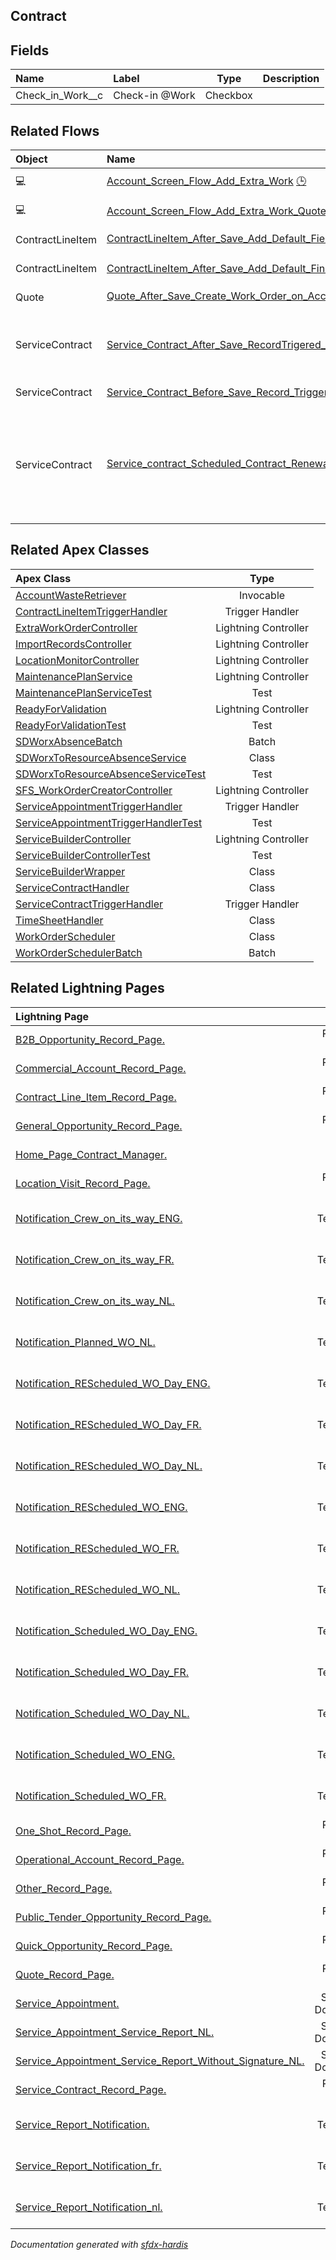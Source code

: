## Contract

<!-- Object description -->

## Fields

| Name      | Label | Type | Description |
| :-------- | :---- | :--: | :---------- | 
| Check_in_Work__c | Check-in @Work | Checkbox | <!-- --> |


## Related Flows

| Object | Name      | Type | Description |
| :----  | :-------- | :--: | :---------- | 
| 💻 | [Account_Screen_Flow_Add_Extra_Work](../flows/Account_Screen_Flow_Add_Extra_Work.md) [🕒](../flows/Account_Screen_Flow_Add_Extra_Work-history.md) |  Screen Flow | <!-- --> |
| 💻 | [Account_Screen_Flow_Add_Extra_Work_Quote](../flows/Account_Screen_Flow_Add_Extra_Work_Quote.md) |  Screen Flow | <!-- --> |
| ContractLineItem | [ContractLineItem_After_Save_Add_Default_Field_Values](../flows/ContractLineItem_After_Save_Add_Default_Field_Values.md) [🕒](../flows/ContractLineItem_After_Save_Add_Default_Field_Values-history.md) |  Record After Save | <!-- --> |
| ContractLineItem | [ContractLineItem_After_Save_Add_Default_Financial_Accounts](../flows/ContractLineItem_After_Save_Add_Default_Financial_Accounts.md) |  Record After Save | <!-- --> |
| Quote | [Quote_After_Save_Create_Work_Order_on_Acceptance](../flows/Quote_After_Save_Create_Work_Order_on_Acceptance.md) [🕒](../flows/Quote_After_Save_Create_Work_Order_on_Acceptance-history.md) |  Record After Save | <!-- --> |
| ServiceContract | [Service_Contract_After_Save_RecordTrigered_Account_Fields_duplication](../flows/Service_Contract_After_Save_RecordTrigered_Account_Fields_duplication.md) |  Record After Save | Takes over account fields on the service contract |
| ServiceContract | [Service_Contract_Before_Save_Record_Triggered_Set_Pricebook2Id](../flows/Service_Contract_Before_Save_Record_Triggered_Set_Pricebook2Id.md) |  Record After Save | <!-- --> |
| ServiceContract | [Service_contract_Scheduled_Contract_Renewal_Reminder](../flows/Service_contract_Scheduled_Contract_Renewal_Reminder.md) [🕒](../flows/Service_contract_Scheduled_Contract_Renewal_Reminder-history.md) |  Scheduled | sends reminder mail to the contract manager 3 months before the end of a contract |


## Related Apex Classes

| Apex Class | Type |
| :----      | :--: | 
| [AccountWasteRetriever](../apex/AccountWasteRetriever.md) | Invocable |
| [ContractLineItemTriggerHandler](../apex/ContractLineItemTriggerHandler.md) | Trigger Handler |
| [ExtraWorkOrderController](../apex/ExtraWorkOrderController.md) | Lightning Controller |
| [ImportRecordsController](../apex/ImportRecordsController.md) | Lightning Controller |
| [LocationMonitorController](../apex/LocationMonitorController.md) | Lightning Controller |
| [MaintenancePlanService](../apex/MaintenancePlanService.md) | Lightning Controller |
| [MaintenancePlanServiceTest](../apex/MaintenancePlanServiceTest.md) | Test |
| [ReadyForValidation](../apex/ReadyForValidation.md) | Lightning Controller |
| [ReadyForValidationTest](../apex/ReadyForValidationTest.md) | Test |
| [SDWorxAbsenceBatch](../apex/SDWorxAbsenceBatch.md) | Batch |
| [SDWorxToResourceAbsenceService](../apex/SDWorxToResourceAbsenceService.md) | Class |
| [SDWorxToResourceAbsenceServiceTest](../apex/SDWorxToResourceAbsenceServiceTest.md) | Test |
| [SFS_WorkOrderCreatorController](../apex/SFS_WorkOrderCreatorController.md) | Lightning Controller |
| [ServiceAppointmentTriggerHandler](../apex/ServiceAppointmentTriggerHandler.md) | Trigger Handler |
| [ServiceAppointmentTriggerHandlerTest](../apex/ServiceAppointmentTriggerHandlerTest.md) | Test |
| [ServiceBuilderController](../apex/ServiceBuilderController.md) | Lightning Controller |
| [ServiceBuilderControllerTest](../apex/ServiceBuilderControllerTest.md) | Test |
| [ServiceBuilderWrapper](../apex/ServiceBuilderWrapper.md) | Class |
| [ServiceContractHandler](../apex/ServiceContractHandler.md) | Class |
| [ServiceContractTriggerHandler](../apex/ServiceContractTriggerHandler.md) | Trigger Handler |
| [TimeSheetHandler](../apex/TimeSheetHandler.md) | Class |
| [WorkOrderScheduler](../apex/WorkOrderScheduler.md) | Class |
| [WorkOrderSchedulerBatch](../apex/WorkOrderSchedulerBatch.md) | Batch |


## Related Lightning Pages

| Lightning Page | Type |
| :----      | :--: | 
| [B2B_Opportunity_Record_Page.](../pages/B2B_Opportunity_Record_Page..md) |  Record Page |
| [Commercial_Account_Record_Page.](../pages/Commercial_Account_Record_Page..md) |  Record Page |
| [Contract_Line_Item_Record_Page.](../pages/Contract_Line_Item_Record_Page..md) |  Record Page |
| [General_Opportunity_Record_Page.](../pages/General_Opportunity_Record_Page..md) |  Record Page |
| [Home_Page_Contract_Manager.](../pages/Home_Page_Contract_Manager..md) |  Home Page |
| [Location_Visit_Record_Page.](../pages/Location_Visit_Record_Page..md) |  Record Page |
| [Notification_Crew_on_its_way_ENG.](../pages/Notification_Crew_on_its_way_ENG..md) |  Email Template Page |
| [Notification_Crew_on_its_way_FR.](../pages/Notification_Crew_on_its_way_FR..md) |  Email Template Page |
| [Notification_Crew_on_its_way_NL.](../pages/Notification_Crew_on_its_way_NL..md) |  Email Template Page |
| [Notification_Planned_WO_NL.](../pages/Notification_Planned_WO_NL..md) |  Email Template Page |
| [Notification_REScheduled_WO_Day_ENG.](../pages/Notification_REScheduled_WO_Day_ENG..md) |  Email Template Page |
| [Notification_REScheduled_WO_Day_FR.](../pages/Notification_REScheduled_WO_Day_FR..md) |  Email Template Page |
| [Notification_REScheduled_WO_Day_NL.](../pages/Notification_REScheduled_WO_Day_NL..md) |  Email Template Page |
| [Notification_REScheduled_WO_ENG.](../pages/Notification_REScheduled_WO_ENG..md) |  Email Template Page |
| [Notification_REScheduled_WO_FR.](../pages/Notification_REScheduled_WO_FR..md) |  Email Template Page |
| [Notification_REScheduled_WO_NL.](../pages/Notification_REScheduled_WO_NL..md) |  Email Template Page |
| [Notification_Scheduled_WO_Day_ENG.](../pages/Notification_Scheduled_WO_Day_ENG..md) |  Email Template Page |
| [Notification_Scheduled_WO_Day_FR.](../pages/Notification_Scheduled_WO_Day_FR..md) |  Email Template Page |
| [Notification_Scheduled_WO_Day_NL.](../pages/Notification_Scheduled_WO_Day_NL..md) |  Email Template Page |
| [Notification_Scheduled_WO_ENG.](../pages/Notification_Scheduled_WO_ENG..md) |  Email Template Page |
| [Notification_Scheduled_WO_FR.](../pages/Notification_Scheduled_WO_FR..md) |  Email Template Page |
| [One_Shot_Record_Page.](../pages/One_Shot_Record_Page..md) |  Record Page |
| [Operational_Account_Record_Page.](../pages/Operational_Account_Record_Page..md) |  Record Page |
| [Other_Record_Page.](../pages/Other_Record_Page..md) |  Record Page |
| [Public_Tender_Opportunity_Record_Page.](../pages/Public_Tender_Opportunity_Record_Page..md) |  Record Page |
| [Quick_Opportunity_Record_Page.](../pages/Quick_Opportunity_Record_Page..md) |  Record Page |
| [Quote_Record_Page.](../pages/Quote_Record_Page..md) |  Record Page |
| [Service_Appointment.](../pages/Service_Appointment..md) |  Service Document |
| [Service_Appointment_Service_Report_NL.](../pages/Service_Appointment_Service_Report_NL..md) |  Service Document |
| [Service_Appointment_Service_Report_Without_Signature_NL.](../pages/Service_Appointment_Service_Report_Without_Signature_NL..md) |  Service Document |
| [Service_Contract_Record_Page.](../pages/Service_Contract_Record_Page..md) |  Record Page |
| [Service_Report_Notification.](../pages/Service_Report_Notification..md) |  Email Template Page |
| [Service_Report_Notification_fr.](../pages/Service_Report_Notification_fr..md) |  Email Template Page |
| [Service_Report_Notification_nl.](../pages/Service_Report_Notification_nl..md) |  Email Template Page |


_Documentation generated with [sfdx-hardis](https://sfdx-hardis.cloudity.com)_
